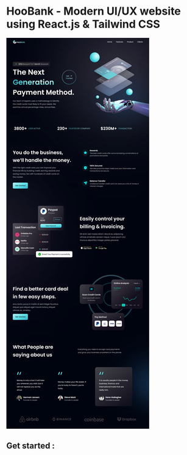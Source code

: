 # HooBank - Modern UI/UX website using React.js & Tailwind CSS

<img src="./public/website.png">

## Get started : 

